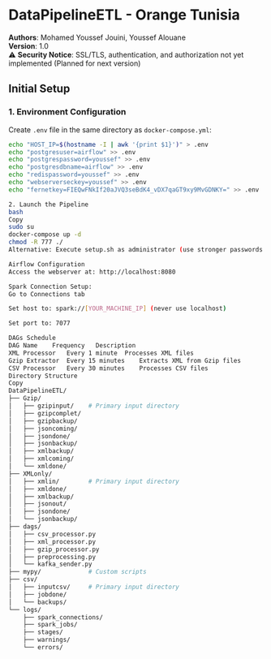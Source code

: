 # DataPipelineETL - Orange Tunisia

**Authors**: Mohamed Youssef Jouini, Youssef Alouane  
**Version**: 1.0  
⚠️ **Security Notice**: SSL/TLS, authentication, and authorization not yet implemented (Planned for next version)

## Initial Setup

### 1. Environment Configuration
Create `.env` file in the same directory as `docker-compose.yml`:

```bash
echo "HOST_IP=$(hostname -I | awk '{print $1}')" > .env
echo "postgresuser=airflow" >> .env
echo "postgrespassword=youssef" >> .env
echo "postgresdbname=airflow" >> .env
echo "redispassword=youssef" >> .env
echo "webserverseckey=youssef" >> .env
echo "fernetkey=FIEQwFNkIf20aJVQ3seBdK4_vDX7qaGT9xy9MvGDNKY=" >> .env

2. Launch the Pipeline
bash
Copy
sudo su
docker-compose up -d
chmod -R 777 ./
Alternative: Execute setup.sh as administrator (use stronger passwords for production)

Airflow Configuration
Access the webserver at: http://localhost:8080

Spark Connection Setup:
Go to Connections tab

Set host to: spark://[YOUR_MACHINE_IP] (never use localhost)

Set port to: 7077

DAGs Schedule
DAG Name	Frequency	Description
XML Processor	Every 1 minute	Processes XML files
Gzip Extractor	Every 15 minutes	Extracts XML from Gzip files
CSV Processor	Every 30 minutes	Processes CSV files
Directory Structure
Copy
DataPipelineETL/
├── Gzip/
│   ├── gzipinput/    # Primary input directory
│   ├── gzipcomplet/
│   ├── gzipbackup/
│   ├── jsoncoming/
│   ├── jsondone/
│   ├── jsonbackup/
│   ├── xmlbackup/
│   ├── xmlcoming/
│   └── xmldone/
├── XMLonly/
│   ├── xmlin/        # Primary input directory
│   ├── xmldone/
│   ├── xmlbackup/
│   ├── jsonout/
│   ├── jsondone/
│   └── jsonbackup/
├── dags/
│   ├── csv_processor.py
│   ├── xml_processor.py
│   ├── gzip_processor.py
│   ├── preprocessing.py
│   └── kafka_sender.py
├── mypy/             # Custom scripts
├── csv/
│   ├── inputcsv/     # Primary input directory
│   ├── jobdone/
│   └── backups/
└── logs/
    ├── spark_connections/
    ├── spark_jobs/
    ├── stages/
    ├── warnings/
    └── errors/
